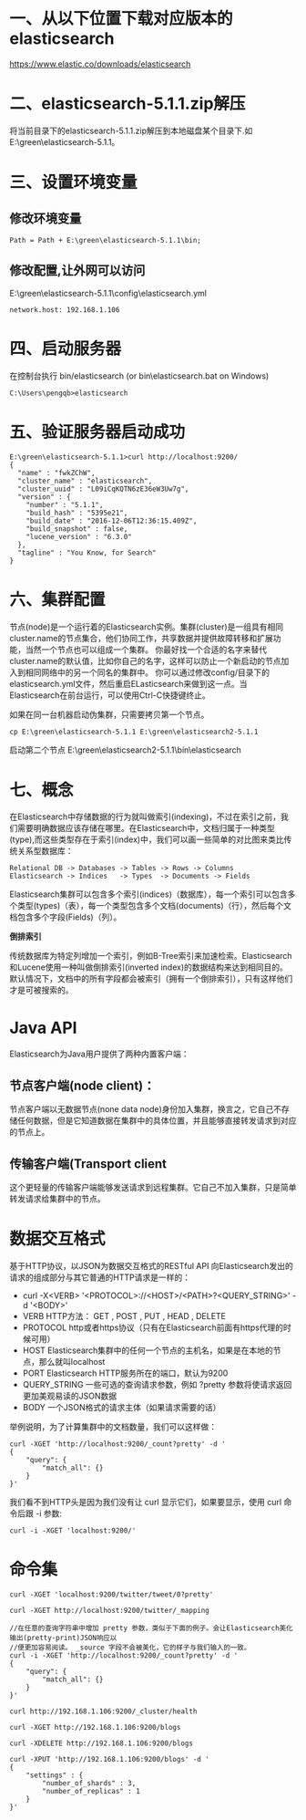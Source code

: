 # 一、从以下位置下载对应版本的elasticsearch #
https://www.elastic.co/downloads/elasticsearch


# 二、elasticsearch-5.1.1.zip解压 #

将当前目录下的elasticsearch-5.1.1.zip解压到本地磁盘某个目录下.如E:\green\elasticsearch-5.1.1。

# 三、设置环境变量 #

## 修改环境变量 ##

    Path = Path + E:\green\elasticsearch-5.1.1\bin;

## 修改配置,让外网可以访问 ##
E:\green\elasticsearch-5.1.1\config\elasticsearch.yml

    network.host: 192.168.1.106

# 四、启动服务器 #
在控制台执行 bin/elasticsearch (or bin\elasticsearch.bat on Windows)

    C:\Users\pengqb>elasticsearch

# 五、验证服务器启动成功 #

    E:\green\elasticsearch-5.1.1>curl http://localhost:9200/
    {
      "name" : "fwkZChW",
      "cluster_name" : "elasticsearch",
      "cluster_uuid" : "L09iCqKQTN6zE36eW3Uw7g",
      "version" : {
        "number" : "5.1.1",
        "build_hash" : "5395e21",
        "build_date" : "2016-12-06T12:36:15.409Z",
        "build_snapshot" : false,
        "lucene_version" : "6.3.0"
      },
      "tagline" : "You Know, for Search"
    }

# 六、集群配置 #
节点(node)是一个运行着的Elasticsearch实例。集群(cluster)是一组具有相同cluster.name的节点集合，他们协同工作，共享数据并提供故障转移和扩展功能，当然一个节点也可以组成一个集群。
你最好找一个合适的名字来替代cluster.name的默认值，比如你自己的名字，这样可以防止一个新启动的节点加入到相同网络中的另一个同名的集群中。
你可以通过修改config/目录下的elasticsearch.yml文件，然后重启ELasticsearch来做到这一点。当Elasticsearch在前台运行，可以使用Ctrl-C快捷键终止。

如果在同一台机器启动伪集群，只需要拷贝第一个节点。

    cp E:\green\elasticsearch-5.1.1 E:\green\elasticsearch2-5.1.1

启动第二个节点
    E:\green\elasticsearch2-5.1.1\bin\elasticsearch

# 七、概念 #
在Elasticsearch中存储数据的行为就叫做索引(indexing)，不过在索引之前，我们需要明确数据应该存储在哪里。在Elasticsearch中，文档归属于一种类型(type),而这些类型存在于索引(index)中，我们可以画一些简单的对比图来类比传统关系型数据库：

    Relational DB -> Databases -> Tables -> Rows -> Columns
    Elasticsearch -> Indices   -> Types  -> Documents -> Fields

Elasticsearch集群可以包含多个索引(indices)（数据库），每一个索引可以包含多个类型(types)（表），每一个类型包含多个文档(documents)（行），然后每个文档包含多个字段(Fields)（列）。

**倒排索引** 

传统数据库为特定列增加一个索引，例如B-Tree索引来加速检索。Elasticsearch和Lucene使用一种叫做倒排索引(inverted index)的数据结构来达到相同目的。
默认情况下，文档中的所有字段都会被索引（拥有一个倒排索引），只有这样他们才是可被搜索的。


# Java API #
Elasticsearch为Java用户提供了两种内置客户端：
## 节点客户端(node client)： ##
节点客户端以无数据节点(none data node)身份加入集群，换言之，它自己不存储任何数据，但是它知道数据在集群中的具体位置，并且能够直接转发请求到对应的节点上。
## 传输客户端(Transport client ##
这个更轻量的传输客户端能够发送请求到远程集群。它自己不加入集群，只是简单转发请求给集群中的节点。

# 数据交互格式 #
基于HTTP协议，以JSON为数据交互格式的RESTful API
向Elasticsearch发出的请求的组成部分与其它普通的HTTP请求是一样的：

- curl -X\<VERB\> '\<PROTOCOL\>://\<HOST\>/\<PATH\>?\<QUERY_STRING\>' -d '\<BODY\>'
- VERB HTTP方法： GET , POST , PUT , HEAD , DELETE
- PROTOCOL http或者https协议（只有在Elasticsearch前面有https代理的时候可用）
- HOST Elasticsearch集群中的任何一个节点的主机名，如果是在本地的节点，那么就叫localhost
- PORT Elasticsearch HTTP服务所在的端口，默认为9200
- QUERY_STRING 一些可选的查询请求参数，例如 ?pretty 参数将使请求返回更加美观易读的JSON数据
- BODY 一个JSON格式的请求主体（如果请求需要的话）

举例说明，为了计算集群中的文档数量，我们可以这样做：

    curl -XGET 'http://localhost:9200/_count?pretty' -d '
    {
    	"query": {
    		"match_all": {}
    	}
    }'

我们看不到HTTP头是因为我们没有让 curl 显示它们，如果要显示，使用 curl 命令后跟 -i 参数:

    curl -i -XGET 'localhost:9200/'


# 命令集 #

    curl -XGET 'localhost:9200/twitter/tweet/0?pretty'
    
    curl -XGET http://localhost:9200/twitter/_mapping
    
    //在任意的查询字符串中增加 pretty 参数，类似于下面的例子。会让Elasticsearch美化输出(pretty-print)JSON响应以
    //便更加容易阅读。 _source 字段不会被美化，它的样子与我们输入的一致。
    curl -i -XGET 'http://localhost:9200/_count?pretty' -d '
    {
    	"query": {
    		"match_all": {}
    	}
    }'
    
    curl http://192.168.1.106:9200/_cluster/health
    
    curl -XGET http://192.168.1.106:9200/blogs
    
    curl -XDELETE http://192.168.1.106:9200/blogs
    
    curl -XPUT 'http://192.168.1.106:9200/blogs' -d '
    {
    	"settings" : {
    		"number_of_shards" : 3,
    		"number_of_replicas" : 1
    	}
    }'